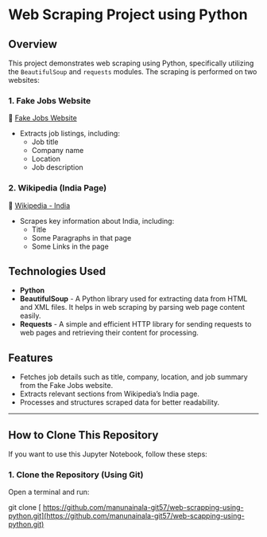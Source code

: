 # Web Scraping Project using Python  

## Overview  
This project demonstrates web scraping using Python, specifically utilizing the `BeautifulSoup` and `requests` modules. The scraping is performed on two websites:  

### 1. Fake Jobs Website  
🔗 [Fake Jobs Website](https://realpython.github.io/fake-jobs/)  
- Extracts job listings, including:  
  - Job title  
  - Company name  
  - Location  
  - Job description  

### 2. Wikipedia (India Page)  
🔗 [Wikipedia - India](https://en.wikipedia.org/wiki/India)  
- Scrapes key information about India, including:  
  - Title  
  - Some Paragraphs in that page  
  - Some Links in the page 


## Technologies Used  
- **Python**  
- **BeautifulSoup**  -  A Python library used for extracting data from HTML and XML files. It helps in web scraping by parsing web page content easily.  
- **Requests**  - A simple and efficient HTTP library for sending requests to web pages and retrieving their content for processing.  


## Features  
* Fetches job details such as title, company, location, and job summary from the Fake Jobs website.  
* Extracts relevant sections from Wikipedia’s India page.  
* Processes and structures scraped data for better readability.  

---

## How to Clone This Repository  

If you want to use this Jupyter Notebook, follow these steps:  

### 1. Clone the Repository (Using Git)  
Open a terminal and run:  

git clone [ https://github.com/manunainala-git57/web-scrapping-using-python.git](https://github.com/manunainala-git57/web-scapping-using-python.git)
